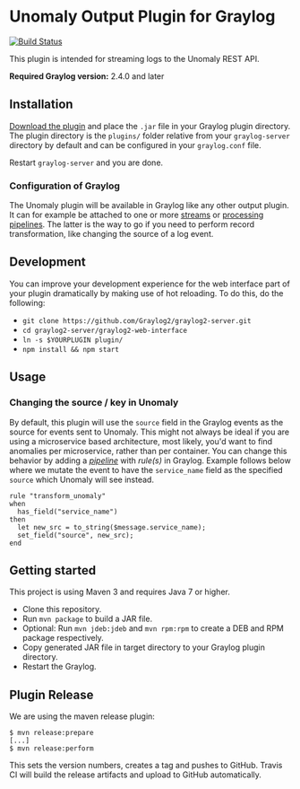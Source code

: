 # Unomaly Output Plugin for Graylog

[![Build Status](https://travis-ci.org/unomaly/graylog-plugin-unomaly.svg?branch=master)](https://travis-ci.org/unomaly/graylog-plugin-unomaly)

This plugin is intended for streaming logs to the Unomaly REST API.

**Required Graylog version:** 2.4.0 and later

## Installation

[Download the plugin](https://github.com/unomaly/graylog-plugin-unomaly/releases)
and place the `.jar` file in your Graylog plugin directory. The plugin directory
is the `plugins/` folder relative from your `graylog-server` directory by default
and can be configured in your `graylog.conf` file.

Restart `graylog-server` and you are done.

### Configuration of Graylog

The Unomaly plugin will be available in Graylog like any other output plugin. It can
for example be attached to one or more [streams](http://docs.graylog.org/en/2.4/pages/streams.html) or [processing pipelines](http://docs.graylog.org/en/2.4/pages/pipelines.html).
The latter is the way to go if you need to perform record transformation, like
changing the source of a log event.

## Development


You can improve your development experience for the web interface part of your plugin
dramatically by making use of hot reloading. To do this, do the following:

* `git clone https://github.com/Graylog2/graylog2-server.git`
* `cd graylog2-server/graylog2-web-interface`
* `ln -s $YOURPLUGIN plugin/`
* `npm install && npm start`

## Usage

### Changing the source / key in Unomaly

By default, this plugin will use the `source` field in the Graylog events as
the source for events sent to Unomaly. This might not always be ideal if you
are using a microservice based architecture, most likely, you'd want to find
anomalies per microservice, rather than per container. You can change this
behavior by adding a *[pipeline](http://docs.graylog.org/en/2.4/pages/pipelines.html)* with *rule(s)* in Graylog. Example follows
below where we mutate the event to have the `service_name` field as the
specified `source` which Unomaly will see instead.

```
rule "transform_unomaly"
when
  has_field("service_name")
then
  let new_src = to_string($message.service_name);
  set_field("source", new_src);
end
``` 

## Getting started

This project is using Maven 3 and requires Java 7 or higher.

* Clone this repository.
* Run `mvn package` to build a JAR file.
* Optional: Run `mvn jdeb:jdeb` and `mvn rpm:rpm` to create a DEB and RPM package respectively.
* Copy generated JAR file in target directory to your Graylog plugin directory.
* Restart the Graylog.

## Plugin Release

We are using the maven release plugin:

```
$ mvn release:prepare
[...]
$ mvn release:perform
```

This sets the version numbers, creates a tag and pushes to GitHub. Travis CI will build the release artifacts and upload to GitHub automatically.
